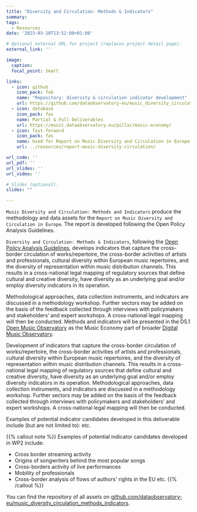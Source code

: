 ```yaml
---
title: "Diversity and Circulation: Methods & Indicators"
summary: 
tags:
  - Resources
date: '2023-03-10T13:52:00+01:00'

# Optional external URL for project (replaces project detail page).
external_link: ''

image:
  caption: 
  focal_point: Smart

links:
  - icon: github
    icon_pack: fab
    name: "Repository: diversity & circulation indicator development"
    url: https://github.com/dataobservatory-eu/music_diversity_circulation_methods_indicators
  - icon: database
    icon_pack: fas
    name: Partial & Full Deliverables 
    url: https://music.dataobservatory.eu/pillar/music-economy/
  - icon: fast-forward
    icon_pack: fas
    name: Used for Report on Music Diversity and Circulation in Europe
    url: ../resources/report-music-diversity-circulation/

url_code: ''
url_pdf: ''
url_slides: ''
url_video: ''

# Slides (optional).
slides: ""

---
```


`Music Diversity and Circulation: Methods and Indicators` produce the methodology and data assets for the `Report on Music Diversity and Circulation in Europe`. The report is developed following the Open Policy Analysis Guidelines.

`Diversity and Circulation: Methods & Indicators`, following the [Open Policy Analysis Guidelines](/resources/opa/), develops indicators that capture the cross-border circulation of works/repertoire, the cross-border activities
of artists and professionals, cultural diversity within European music repertoires, and the diversity of representation within music distribution channels. This results in a cross-national legal mapping of regulatory sources that define cultural and creative diversity, have diversity as an underlying goal and/or employ diversity indicators in its operation.

Methodological approaches, data collection instruments, and indicators are discussed in a methodology workshop. Further sectors may be added on the basis of the feedback collected through interviews with policymakers and
stakeholders’ and expert workshops. A cross-national legal mapping will then be conducted. Methods and indicators will be presented in the D5.1 [Open Music Observatory](/resources/open-music-observatory/) as the Music Economy part of broader [Digital Music Observatory](https://music.dataobservatory.eu/pillar/music-economy/).

Development of indicators that capture the cross-border circulation of works/repertoire, the cross-border activities of artists and professionals, cultural diversity within European music repertoires, and the diversity of representation within music distribution channels. This results in a cross-national legal mapping of regulatory sources that define
cultural and creative diversity, have diversity as an underlying goal and/or employ diversity indicators in its operation. Methodological approaches, data collection instruments, and indicators are discussed in a methodology workshop. Further sectors may be added on the basis of the feedback collected through interviews with policymakers and stakeholders’ and expert workshops. A cross-national legal mapping will then be conducted.

Examples of potential indicator candidates developed in this deliverable include (but are not limited to):  etc.

{{% callout note %}}
Examples of potential indicator candidates developed in WP2 include: 
- Cross border streaming activity
- Origins of songwriters behind the most popular songs
- Cross-borders activity of live performances
- Mobility of professionals
- Cross-border analysis of flows of authors' rights in the EU
etc.
{{% /callout %}}


You can find the repository of all assets on [github.com/dataobservatory-eu/music_diversity_circulation_methods_indicators](https://github.com/dataobservatory-eu/music_diversity_circulation_methods_indicators).